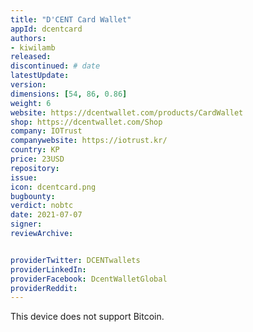 ```yaml
---
title: "D'CENT Card Wallet"
appId: dcentcard
authors:
- kiwilamb
released: 
discontinued: # date
latestUpdate:
version:
dimensions: [54, 86, 0.86]
weight: 6
website: https://dcentwallet.com/products/CardWallet
shop: https://dcentwallet.com/Shop
company: IOTrust
companywebsite: https://iotrust.kr/
country: KP
price: 23USD
repository: 
issue:
icon: dcentcard.png
bugbounty:
verdict: nobtc
date: 2021-07-07
signer:
reviewArchive:


providerTwitter: DCENTwallets
providerLinkedIn: 
providerFacebook: DcentWalletGlobal
providerReddit: 
---
```


This device does not support Bitcoin.
